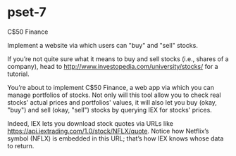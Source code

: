 # pset-7

C$50 Finance

Implement a website via which users can "buy" and "sell" stocks.

If you’re not quite sure what it means to buy and sell stocks (i.e., shares of a company), head to http://www.investopedia.com/university/stocks/ for a tutorial.

You’re about to implement C$50 Finance, a web app via which you can manage portfolios of stocks. Not only will this tool allow you to check real stocks' actual prices and portfolios' values, it will also let you buy (okay, "buy") and sell (okay, "sell") stocks by querying IEX for stocks' prices.

Indeed, IEX lets you download stock quotes via URLs like https://api.iextrading.com/1.0/stock/NFLX/quote. Notice how Netflix’s symbol (NFLX) is embedded in this URL; that’s how IEX knows whose data to return.

